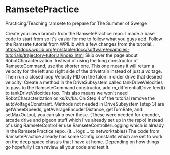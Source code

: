 # RamsetePractice
Practicing/Teaching ramsete to prepare for The Summer of Swerge

Create your own branch from the RamsetePractice repo. I made a base code to start from so it's easier for me to follow what you guys add.
Follow the Ramsete tutorial from WPILib with a few changes from the tutorial.. https://docs.wpilib.org/en/stable/docs/software/examples-tutorials/trajectory-tutorial/index.html
Skip over the page about RobotCharacterization.
Instead of using the long constructor of RamseteCommand, use the shorter one. This one means it will return a velocity for the left and right side of the drivetrain instead of just a voltage. Then run a closed loop Velocity PID on the talon in order drive that desired velocity. Create a method in the DriveSubsystem called tankDriveVelocities to pass to the RamseteCommand constructor, add m_differentialDrive.feed() to tankDriveVelocities too.
This also means we won't need RobotCharacterization or ks/kv/ka. On Step 4 of the tutorial remove the autoVoltageConstraint.
Methods not needed in DriveSubsystem (step 3) are getWheelSpeeds, getAverageEncoderDistance, getTurnRate, and setMaxOutput, you can skip over these. (These were needed for encoder, arcade drive and pigeon stuff which I've already set up in the repo)
Instead of using RamseteController use RamseteControllerLogging which is already in the RamsetePractice repo. (it... logs... to networktables) 
The code from RamsetePractice already has some Config constants which are set to work on the deep space chassis that I have at home. Depending on how things go hopefully I can review all your code and test it.
